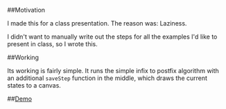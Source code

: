 ##Motivation

I made this for a class presentation. The reason was: Laziness.

I didn't want to manually write out the steps for all the examples I'd like to present in class, so I wrote this.

##Working

Its working is fairly simple. It runs the simple infix to postfix algorithm with an additional `saveStep` function in the middle, which draws the current states to a canvas.

##[Demo](http://g.whatthedude.com/dsa-pres/tool)